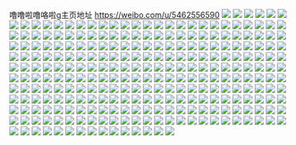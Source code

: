 噜噜啦噜咯啦g主页地址 https://weibo.com/u/5462556590 
![](https://wx4.sinaimg.cn/mw2000/005XGkvsly1h7yxjfymaoj31250u0gru.jpg) 
![](https://wx4.sinaimg.cn/mw2000/005XGkvsly1h7yxjemjzmj30u015qn42.jpg) 
![](https://wx4.sinaimg.cn/mw2000/005XGkvsly1h7yxjfbejij310k0u0wku.jpg) 
![](https://wx4.sinaimg.cn/mw2000/005XGkvsly1h7r493wra3j31zl2lpqv6.jpg) 
![](https://wx4.sinaimg.cn/mw2000/005XGkvsly1h7r48wponyj327z2mm7wj.jpg) 
![](https://wx4.sinaimg.cn/mw2000/005XGkvsly1h7r4901nttj327z2m41kz.jpg) 
![](https://wx4.sinaimg.cn/mw2000/005XGkvsly1h7r4apklysj32802yoe83.jpg) 
![](https://wx4.sinaimg.cn/mw2000/005XGkvsly1h7l18hvxgcj30u0164441.jpg) 
![](https://wx4.sinaimg.cn/mw2000/005XGkvsly1h7l18haf9hj30u011pdly.jpg) 
![](https://wx4.sinaimg.cn/mw2000/005XGkvsly1h7l18ik0gcj30u0140dno.jpg) 
![](https://wx4.sinaimg.cn/mw2000/005XGkvsly1h7l18j2i32j30u00v8n1q.jpg) 
![](https://wx4.sinaimg.cn/mw2000/005XGkvsly1h7apn21eyrj30u0140whx.jpg) 
![](https://wx4.sinaimg.cn/mw2000/005XGkvsly1h7apn155n2j31400u0jtg.jpg) 
![](https://wx4.sinaimg.cn/mw2000/005XGkvsly1h7apn2o76fj30u013njy0.jpg) 
![](https://wx4.sinaimg.cn/mw2000/005XGkvsly1h7apnd0xlqj30u60u0q83.jpg) 
![](https://wx4.sinaimg.cn/mw2000/005XGkvsly1h7apncdngjj30u0140gnp.jpg) 
![](https://wx4.sinaimg.cn/mw2000/005XGkvsly1h6r4dzp5ecj30u014i7ee.jpg) 
![](https://wx4.sinaimg.cn/mw2000/005XGkvsly1h6r4e0pfw1j30u0102dii.jpg) 
![](https://wx4.sinaimg.cn/mw2000/005XGkvsly1h6r4e1xdg5j30u0140air.jpg) 
![](https://wx4.sinaimg.cn/mw2000/005XGkvsly1h6r4e01d7bj30u00ww430.jpg) 
![](https://wx4.sinaimg.cn/mw2000/005XGkvsly1h6r4e3i9iwj30u0140tl6.jpg) 
![](https://wx4.sinaimg.cn/mw2000/005XGkvsly1h6r4dyn55bj30u00ygn65.jpg) 
![](https://wx4.sinaimg.cn/mw2000/005XGkvsly1h6r4e45ng5j30u0140gol.jpg) 
![](https://wx4.sinaimg.cn/mw2000/005XGkvsly1h6r4e5s54fj30u011mqdl.jpg) 
![](https://wx4.sinaimg.cn/mw2000/005XGkvsly1h6r4e4qn3mj30u0140408.jpg) 
![](https://wx4.sinaimg.cn/mw2000/005XGkvsly1h67i4j49ksj327z2st4am.jpg) 
![](https://wx4.sinaimg.cn/mw2000/005XGkvsly1h67i4n04haj32bz2t9qv7.jpg) 
![](https://wx4.sinaimg.cn/mw2000/005XGkvsly1h67i4lquy3j327x29h45z.jpg) 
![](https://wx4.sinaimg.cn/mw2000/005XGkvsly1h67i4g59mjj32c0340e82.jpg) 
![](https://wx4.sinaimg.cn/mw2000/005XGkvsly1h5pr57lmltj313z0u0n6k.jpg) 
![](https://wx4.sinaimg.cn/mw2000/005XGkvsly1h5pr56cd0wj30u015t4be.jpg) 
![](https://wx4.sinaimg.cn/mw2000/005XGkvsly1h5pr58nss5j30u010u4cl.jpg) 
![](https://wx4.sinaimg.cn/mw2000/005XGkvsly1h5pr59nxx9j30u0128gz7.jpg) 
![](https://wx4.sinaimg.cn/mw2000/005XGkvsly1h59g4rd693j30u014mn78.jpg) 
![](https://wx4.sinaimg.cn/mw2000/005XGkvsly1h59g4t2e5zj30u011wn3d.jpg) 
![](https://wx4.sinaimg.cn/mw2000/005XGkvsly1h59g4scl8qj30u014w128.jpg) 
![](https://wx4.sinaimg.cn/mw2000/005XGkvsly1h59g4qfvptj30u01407aq.jpg) 
![](https://wx4.sinaimg.cn/mw2000/005XGkvsly1h4vmwyoloaj32bz2krkjl.jpg) 
![](https://wx4.sinaimg.cn/mw2000/005XGkvsly1h4vmx7rifoj327z2y8e83.jpg) 
![](https://wx4.sinaimg.cn/mw2000/005XGkvsly1h4vmxp01w3j327z2yo1l0.jpg) 
![](https://wx4.sinaimg.cn/mw2000/005XGkvsly1h4vmwxk8zgj32bz30fkjm.jpg) 
![](https://wx4.sinaimg.cn/mw2000/005XGkvsly1h4vmyk9gsaj32802yox6r.jpg) 
![](https://wx4.sinaimg.cn/mw2000/005XGkvsly1h4sqe6vok5j30u01367bn.jpg) 
![](https://wx4.sinaimg.cn/mw2000/005XGkvsly1h4sqe9pu1dj30u014046t.jpg) 
![](https://wx4.sinaimg.cn/mw2000/005XGkvsly1h4sqe7r7qjj30u015b11r.jpg) 
![](https://wx4.sinaimg.cn/mw2000/005XGkvsly1h4sqe60sz6j30u00zen30.jpg) 
![](https://wx4.sinaimg.cn/mw2000/005XGkvsly1h4sqe8iwygj30u01400zp.jpg) 
![](https://wx4.sinaimg.cn/mw2000/005XGkvsly1h3kr7ndvi0j30u0140n2t.jpg) 
![](https://wx4.sinaimg.cn/mw2000/005XGkvsly1h3kr7psfqlj30uj0u0jya.jpg) 
![](https://wx4.sinaimg.cn/mw2000/005XGkvsly1h3kr7ldv73j30u014043b.jpg) 
![](https://wx4.sinaimg.cn/mw2000/005XGkvsly1h3kr7qknhkj30u014043w.jpg) 
![](https://wx4.sinaimg.cn/mw2000/005XGkvsly1h3kr7m2swvj30u010qgri.jpg) 
![](https://wx4.sinaimg.cn/mw2000/005XGkvsly1h3kr7mrkk0j30vs0u0432.jpg) 
![](https://wx4.sinaimg.cn/mw2000/005XGkvsly1h3kr7irwt1j30u0140n36.jpg) 
![](https://wx4.sinaimg.cn/mw2000/005XGkvsly1h3kr7oxbn7j30u0140aom.jpg) 
![](https://wx4.sinaimg.cn/mw2000/005XGkvsly1h3kr7ktuz6j30u012p45b.jpg) 
![](https://wx4.sinaimg.cn/mw2000/005XGkvsly1h3b6i18utsj30u0140qb3.jpg) 
![](https://wx4.sinaimg.cn/mw2000/005XGkvsly1h3b6hzc04vj30u0140gug.jpg) 
![](https://wx4.sinaimg.cn/mw2000/005XGkvsly1h3b6iay4aqj30u012wk3p.jpg) 
![](https://wx4.sinaimg.cn/mw2000/005XGkvsly1h3b6hymnooj30u014awoa.jpg) 
![](https://wx4.sinaimg.cn/mw2000/005XGkvsly1h3b6i77nq8j30u00xctjn.jpg) 
![](https://wx4.sinaimg.cn/mw2000/005XGkvsly1h3b6i2osjij30u012i48b.jpg) 
![](https://wx4.sinaimg.cn/mw2000/005XGkvsly1h3b6i7zlshj30u00wtgrv.jpg) 
![](https://wx4.sinaimg.cn/mw2000/005XGkvsly1h3b6i3piv7j30u0140dod.jpg) 
![](https://wx4.sinaimg.cn/mw2000/005XGkvsly1h3b6i03kl0j30u012faix.jpg) 
![](https://wx4.sinaimg.cn/mw2000/005XGkvsly1h2zzozduz8j31rz19d7wh.jpg) 
![](https://wx4.sinaimg.cn/mw2000/005XGkvsly1h2zzp1yohhj327y1w5npe.jpg) 
![](https://wx4.sinaimg.cn/mw2000/005XGkvsly1h2zzovnglvj32472i31kz.jpg) 
![](https://wx4.sinaimg.cn/mw2000/005XGkvsly1h2fsuft4d2j32bl2ygqv7.jpg) 
![](https://wx4.sinaimg.cn/mw2000/005XGkvsly1h2fsuggxdpj30tz14iwzd.jpg) 
![](https://wx4.sinaimg.cn/mw2000/005XGkvsly1h0la2tuzuej30sw0kead2.jpg) 
![](https://wx4.sinaimg.cn/mw2000/005XGkvsly1h001o37ym2j30u011pdmu.jpg) 
![](https://wx4.sinaimg.cn/mw2000/005XGkvsly1h001o2jjeuj30u0140juo.jpg) 
![](https://wx4.sinaimg.cn/mw2000/005XGkvsly1gzfdwom8yuj30u0140qbx.jpg) 
![](https://wx4.sinaimg.cn/mw2000/005XGkvsly1gzfdw194qzj30u0140wlq.jpg) 
![](https://wx4.sinaimg.cn/mw2000/005XGkvsly1gzfdwnpigfj30u015nwla.jpg) 
![](https://wx4.sinaimg.cn/mw2000/005XGkvsly1gzfdwmty75j30u50u00wu.jpg) 
![](https://wx4.sinaimg.cn/mw2000/005XGkvsly1gzem375zi9j30u011iq7b.jpg) 
![](https://wx4.sinaimg.cn/mw2000/005XGkvsly1gz63hv6vhej30u01407cx.jpg) 
![](https://wx4.sinaimg.cn/mw2000/005XGkvsly1gz63hvx3zgj30u0140jz8.jpg) 
![](https://wx4.sinaimg.cn/mw2000/005XGkvsly1gz63hxs6wfj30u01407dm.jpg) 
![](https://wx4.sinaimg.cn/mw2000/005XGkvsly1gywlq4i3l9j30zk0qvq70.jpg) 
![](https://wx4.sinaimg.cn/mw2000/005XGkvsly1gywlq2y2t5j30zk1be4aq.jpg) 
![](https://wx4.sinaimg.cn/mw2000/005XGkvsly1gywlq25axej30zk17bjzg.jpg) 
![](https://wx4.sinaimg.cn/mw2000/005XGkvsly1gywlqagq70j32by2aux6p.jpg) 
![](https://wx4.sinaimg.cn/mw2000/005XGkvsly1gywlqg0sc1j31ho1yfe81.jpg) 
![](https://wx4.sinaimg.cn/mw2000/005XGkvsly1gywlqkxcpdj31ho1zkx6p.jpg) 
![](https://wx4.sinaimg.cn/mw2000/005XGkvsly1gywlqovznjj32lo1ytkjl.jpg) 
![](https://wx4.sinaimg.cn/mw2000/005XGkvsly1gywlq3psqtj30zk1bek4l.jpg) 
![](https://wx4.sinaimg.cn/mw2000/005XGkvsly1gywlqu3gexj31ho1zku0x.jpg) 
![](https://wx4.sinaimg.cn/mw2000/005XGkvsly1gytncuaqk8j30u0160dq3.jpg) 
![](https://wx4.sinaimg.cn/mw2000/005XGkvsly1gytncv44xvj30u0140gtr.jpg) 
![](https://wx4.sinaimg.cn/mw2000/005XGkvsly1gytncrm4rsj30u011sqaj.jpg) 
![](https://wx4.sinaimg.cn/mw2000/005XGkvsly1gytncqq0sxj30u0140dne.jpg) 
![](https://wx4.sinaimg.cn/mw2000/005XGkvsly1gytncvwgenj30u012kwnt.jpg) 
![](https://wx4.sinaimg.cn/mw2000/005XGkvsly1gytnctb24bj30u0140thx.jpg) 
![](https://wx4.sinaimg.cn/mw2000/005XGkvsly1gytnco8l2qj30u014tajd.jpg) 
![](https://wx4.sinaimg.cn/mw2000/005XGkvsly1gycd5cr21aj30u012gqag.jpg) 
![](https://wx4.sinaimg.cn/mw2000/005XGkvsly1gycd5jw6aqj30u01130zy.jpg) 
![](https://wx4.sinaimg.cn/mw2000/005XGkvsly1gycd5ew8zxj30u00wz7ap.jpg) 
![](https://wx4.sinaimg.cn/mw2000/005XGkvsly1gycd5ibqfzj30u0140thy.jpg) 
![](https://wx4.sinaimg.cn/mw2000/005XGkvsly1gy7zc6yl8hj30u0140gq9.jpg) 
![](https://wx4.sinaimg.cn/mw2000/005XGkvsly1gy7zc7fscwj30u0140guw.jpg) 
![](https://wx4.sinaimg.cn/mw2000/005XGkvsly1gy7zc80gpxj30u00xr0zc.jpg) 
![](https://wx4.sinaimg.cn/mw2000/005XGkvsly1gy0bnzgzmdj30u0140aic.jpg) 
![](https://wx4.sinaimg.cn/mw2000/005XGkvsly1gy0bnytbbsj30u0140qad.jpg) 
![](https://wx4.sinaimg.cn/mw2000/005XGkvsly1gy0bo29410j31400u04at.jpg) 
![](https://wx4.sinaimg.cn/mw2000/005XGkvsly1gxv2irlpt2j30u00zin26.jpg) 
![](https://wx4.sinaimg.cn/mw2000/005XGkvsly1gxv2itisssj30u0132tfr.jpg) 
![](https://wx4.sinaimg.cn/mw2000/005XGkvsly1gxv2ivb1t0j30u011k0yw.jpg) 
![](https://wx4.sinaimg.cn/mw2000/005XGkvsly1gxv2isqkcij30uh0u0tgt.jpg) 
![](https://wx4.sinaimg.cn/mw2000/005XGkvsly1gxv2iw7vudj30u00zwjzw.jpg) 
![](https://wx4.sinaimg.cn/mw2000/005XGkvsly1gxv2iqxa2uj30u0140dni.jpg) 
![](https://wx4.sinaimg.cn/mw2000/005XGkvsly1gxv2iyi1a5j30u01407b8.jpg) 
![](https://wx4.sinaimg.cn/mw2000/005XGkvsly1gxv2ix2b20j30u0127ah7.jpg) 
![](https://wx4.sinaimg.cn/mw2000/005XGkvsly1gxta4wr2h9j30u00u07a9.jpg) 
![](https://wx4.sinaimg.cn/mw2000/005XGkvsly1gxta4x6xb0j30u00u0qa7.jpg) 
![](https://wx4.sinaimg.cn/mw2000/005XGkvsly1gxr0fzhe8ej30u0140thq.jpg) 
![](https://wx4.sinaimg.cn/mw2000/005XGkvsly1gxr0fwv59yj30u01407bv.jpg) 
![](https://wx4.sinaimg.cn/mw2000/005XGkvsly1gxr0fx765ej30u016l44z.jpg) 
![](https://wx4.sinaimg.cn/mw2000/005XGkvsly1gxr0fxfgznj30u014044l.jpg) 
![](https://wx4.sinaimg.cn/mw2000/005XGkvsly1gxr0ge4x7gj30u00u0qa7.jpg) 
![](https://wx4.sinaimg.cn/mw2000/005XGkvsly1gxr0gehc25j30u00u07a9.jpg) 
![](https://wx4.sinaimg.cn/mw2000/005XGkvsly1gxhomnjjywj32802yohdu.jpg) 
![](https://wx4.sinaimg.cn/mw2000/005XGkvsly1gxhom563a6j30u0140trn.jpg) 
![](https://wx4.sinaimg.cn/mw2000/005XGkvsly1gxepdtjp7bj316o1kwtu6.jpg) 
![](https://wx4.sinaimg.cn/mw2000/005XGkvsly1gxepd882v7j316o1h0kbz.jpg) 
![](https://wx4.sinaimg.cn/mw2000/005XGkvsly1gx630wsu2vj30u012nwls.jpg) 
![](https://wx4.sinaimg.cn/mw2000/005XGkvsly1gx0r81g9qdj30u01407c5.jpg) 
![](https://wx4.sinaimg.cn/mw2000/005XGkvsly1gx0r82u8qdj30u017qjzo.jpg) 
![](https://wx4.sinaimg.cn/mw2000/005XGkvsly1gx0r88h5agj30u0140tgq.jpg) 
![](https://wx4.sinaimg.cn/mw2000/005XGkvsly1gx0r84mehjj30u01407b0.jpg) 
![](https://wx4.sinaimg.cn/mw2000/005XGkvsly1gx0r83vy6dj30u0140aho.jpg) 
![](https://wx4.sinaimg.cn/mw2000/005XGkvsly1gx0ra780zej30u014044v.jpg) 
![](https://wx4.sinaimg.cn/mw2000/005XGkvsly1gwzf0buik0j32be2renpf.jpg) 
![](https://wx4.sinaimg.cn/mw2000/005XGkvsly1gwzf0d6cr4j30u0140k35.jpg) 
![](https://wx4.sinaimg.cn/mw2000/005XGkvsly1gwzf064wp6j32802gyx6r.jpg) 
![](https://wx4.sinaimg.cn/mw2000/005XGkvsly1gwzf0eet6ej30tz0yen93.jpg) 
![](https://wx4.sinaimg.cn/mw2000/005XGkvsly1gwzf0zgw35j32c0340e85.jpg) 
![](https://wx4.sinaimg.cn/mw2000/005XGkvsly1gwzf0lm60ij328031shdw.jpg) 
![](https://wx4.sinaimg.cn/mw2000/005XGkvsly1gwzf0rpwyvj32bz2innpf.jpg) 
![](https://wx4.sinaimg.cn/mw2000/005XGkvsly1gwzf0u4a4mj30tz10cnj6.jpg) 
![](https://wx4.sinaimg.cn/mw2000/005XGkvsly1gwzf0vccoej30tz0w57d4.jpg) 
![](https://wx4.sinaimg.cn/mw2000/005XGkvsly1gwwwt49xfrj30u0140k0m.jpg) 
![](https://wx4.sinaimg.cn/mw2000/005XGkvsly1gwwwt3ujpoj30ty0xhgs5.jpg) 
![](https://wx4.sinaimg.cn/mw2000/005XGkvsly1gwnkqms617j32c0340qv7.jpg) 
![](https://wx4.sinaimg.cn/mw2000/005XGkvsly1gwj2wof7zoj30u01407cv.jpg) 
![](https://wx4.sinaimg.cn/mw2000/005XGkvsly1gwj2wpypy8j30u00x9ai7.jpg) 
![](https://wx4.sinaimg.cn/mw2000/005XGkvsly1gwgul59ykfj30u0140qce.jpg) 
![](https://wx4.sinaimg.cn/mw2000/005XGkvsly1gw3amsl39ej310f0u07ac.jpg) 
![](https://wx4.sinaimg.cn/mw2000/005XGkvsly1gw3amv5ihaj30u00y80yg.jpg) 
![](https://wx4.sinaimg.cn/mw2000/005XGkvsly1gw3amu5pxxj30u0140n4q.jpg) 
![](https://wx4.sinaimg.cn/mw2000/005XGkvsly1gw3amvujgkj30u0133dli.jpg) 
![](https://wx4.sinaimg.cn/mw2000/005XGkvsly1gw3ansuujuj30u0140jym.jpg) 
![](https://wx4.sinaimg.cn/mw2000/005XGkvsly1gw3aoba4u4j30u01347b2.jpg) 
![](https://wx4.sinaimg.cn/mw2000/005XGkvsly1gvjkt99wnyj60u014yn8s02.jpg) 
![](https://wx4.sinaimg.cn/mw2000/005XGkvsly1gvjktda1kyj60u0140ak602.jpg) 
![](https://wx4.sinaimg.cn/mw2000/005XGkvsly1gvjktgl52zj60u0140qb002.jpg) 
![](https://wx4.sinaimg.cn/mw2000/005XGkvsly1gvjktf2d5vj60u011e12k02.jpg) 
![](https://wx4.sinaimg.cn/mw2000/005XGkvsly1gvjktbdz87j60u0140drg02.jpg) 
![](https://wx4.sinaimg.cn/mw2000/005XGkvsly1gvjkt6xh2mj60u0140k1702.jpg) 
![](https://wx4.sinaimg.cn/mw2000/005XGkvsly1guswplmfmaj60u014qtda02.jpg) 
![](https://wx4.sinaimg.cn/mw2000/005XGkvsly1guswpl7fpej612g0u044u02.jpg) 
![](https://wx4.sinaimg.cn/mw2000/005XGkvsly1guswpm1qzlj612k0u0jxr02.jpg) 
![](https://wx4.sinaimg.cn/mw2000/005XGkvsly1guswq6yt4fj60u00y643p02.jpg) 
![](https://wx4.sinaimg.cn/mw2000/005XGkvsly1guhfgo8hh4j60u0140jxe02.jpg) 
![](https://wx4.sinaimg.cn/mw2000/005XGkvsly1guhfgn8ne3j61400u0wmo02.jpg) 
![](https://wx4.sinaimg.cn/mw2000/005XGkvsly1guhfgm3exsj60u0140wkr02.jpg) 
![](https://wx4.sinaimg.cn/mw2000/005XGkvsly1guhfgmoainj60u014qwm902.jpg) 
![](https://wx4.sinaimg.cn/mw2000/005XGkvsly1guhfglipe9j60u0140jxf02.jpg) 
![](https://wx4.sinaimg.cn/mw2000/005XGkvsly1guhfgno4d6j60u01400yh02.jpg) 
![](https://wx4.sinaimg.cn/mw2000/005XGkvsly1gu76c3xx17j30u0140grp.jpg) 
![](https://wx4.sinaimg.cn/mw2000/005XGkvsly1gu76c4b0ymj30u0140gzj.jpg) 
![](https://wx4.sinaimg.cn/mw2000/005XGkvsly1gu76cft368j30u019446o.jpg) 
![](https://wx4.sinaimg.cn/mw2000/005XGkvsly1gu76ch8209j30u0140k2n.jpg) 
![](https://wx4.sinaimg.cn/mw2000/005XGkvsly1gu76c5h163j30u0140dpj.jpg) 
![](https://wx4.sinaimg.cn/mw2000/005XGkvsly1gu76c785nsj30u014mqg2.jpg) 
![](https://wx4.sinaimg.cn/mw2000/005XGkvsly1gu76cfc9xfj30u01607c1.jpg) 
![](https://wx4.sinaimg.cn/mw2000/005XGkvsly1gu76c3k6oej30u0140wn2.jpg) 
![](https://wx4.sinaimg.cn/mw2000/005XGkvsly1gu76cecozzj30u01537fz.jpg) 
![](https://wx4.sinaimg.cn/mw2000/005XGkvsly1gu76caidf4j30u0140gsq.jpg) 
![](https://wx4.sinaimg.cn/mw2000/005XGkvsly1gu76ccwtkqj30u0140gvn.jpg) 
![](https://wx4.sinaimg.cn/mw2000/005XGkvsly1gu4uk0b7p0j30u0140tjv.jpg) 
![](https://wx4.sinaimg.cn/mw2000/005XGkvsly1gu0dmvysvhj30u0140n2c.jpg) 
![](https://wx4.sinaimg.cn/mw2000/005XGkvsly1gtxn7qb21sj327z2qynpf.jpg) 
![](https://wx4.sinaimg.cn/mw2000/005XGkvsly1gtxn7n0ywcj31e11kw4qp.jpg) 
![](https://wx4.sinaimg.cn/mw2000/005XGkvsly1gtxn7jyqyzj32802yoe84.jpg) 
![](https://wx4.sinaimg.cn/mw2000/005XGkvsly1gtwtgyrmhmj30u01400zz.jpg) 
![](https://wx4.sinaimg.cn/mw2000/005XGkvsly1gtwtgxi73cj30u0140n8a.jpg) 
![](https://wx4.sinaimg.cn/mw2000/005XGkvsly1gtvanul2zfj30u0140wr4.jpg) 
![](https://wx4.sinaimg.cn/mw2000/005XGkvsly1gtvanw8oaqj30u010kgtx.jpg) 
![](https://wx4.sinaimg.cn/mw2000/005XGkvsly1gtvantqkrsj30u0140qf3.jpg) 
![](https://wx4.sinaimg.cn/mw2000/005XGkvsly1gtpxn3wubgj30u0140gse.jpg) 
![](https://wx4.sinaimg.cn/mw2000/005XGkvsly1gtpxncqc3jj30u015lahc.jpg) 
![](https://wx4.sinaimg.cn/mw2000/005XGkvsly1gtiw60nj4lj30u014045f.jpg) 
![](https://wx4.sinaimg.cn/mw2000/005XGkvsly1gtiw642m2fj30u01407ci.jpg) 
![](https://wx4.sinaimg.cn/mw2000/005XGkvsly1gtiw61s0chj30u00zmafi.jpg) 
![](https://wx4.sinaimg.cn/mw2000/005XGkvsly1gtiw871yn8j30u0140jzx.jpg) 
![](https://wx4.sinaimg.cn/mw2000/005XGkvsly1gtgsbv079zj30u0140aq5.jpg) 
![](https://wx4.sinaimg.cn/mw2000/005XGkvsly1gtfmwvrw2xj30u0140dn7.jpg) 
![](https://wx4.sinaimg.cn/mw2000/005XGkvsly1gtfmwutijlj30u0140agk.jpg) 
![](https://wx4.sinaimg.cn/mw2000/005XGkvsly1gtfmwx2vwlj30u0140tg2.jpg) 
![](https://wx4.sinaimg.cn/mw2000/005XGkvsly1gtfmxc4nglj30u0140jy3.jpg) 
![](https://wx4.sinaimg.cn/mw2000/005XGkvsly1gtec3vep4bj30u0140gsc.jpg) 
![](https://wx4.sinaimg.cn/mw2000/005XGkvsly1gtec3vwpcmj30u0140wnb.jpg) 
![](https://wx4.sinaimg.cn/mw2000/005XGkvsly1gtec3yvqv0j30u010mwkm.jpg) 
![](https://wx4.sinaimg.cn/mw2000/005XGkvsly1gtec3wjfx3j30u0140gt6.jpg) 
![](https://wx4.sinaimg.cn/mw2000/005XGkvsly1gtec40hjsrj30u014013q.jpg) 
![](https://wx4.sinaimg.cn/mw2000/005XGkvsly1gtec51yi2qj30u01407bh.jpg) 
![](https://wx4.sinaimg.cn/mw2000/005XGkvsly1gtec3xm0w9j30u0140ahm.jpg) 
![](https://wx4.sinaimg.cn/mw2000/005XGkvsly1gtecbpztljj30u0140n3r.jpg) 
![](https://wx4.sinaimg.cn/mw2000/005XGkvsly1gtec659wooj30u0140k0r.jpg) 
![](https://wx4.sinaimg.cn/mw2000/005XGkvsly1gsyahus2exj32c0340x6q.jpg) 
![](https://wx4.sinaimg.cn/mw2000/005XGkvsly1gsufxamfgqj30u0140qbb.jpg) 
![](https://wx4.sinaimg.cn/mw2000/005XGkvsly1gsufxaz7soj30u0140do3.jpg) 
![](https://wx4.sinaimg.cn/mw2000/005XGkvsly1gsr4p12pckj30u0140n42.jpg) 
![](https://wx4.sinaimg.cn/mw2000/005XGkvsly1gsr4p090cfj30u0140agb.jpg) 
![](https://wx4.sinaimg.cn/mw2000/005XGkvsly1gsodqcinv9j30u0140ao5.jpg) 
![](https://wx4.sinaimg.cn/mw2000/005XGkvsly1gsodqdf5k2j30u0140qc9.jpg) 
![](https://wx4.sinaimg.cn/mw2000/005XGkvsly1gsibyycg47j30u0140dmf.jpg) 
![](https://wx4.sinaimg.cn/mw2000/005XGkvsly1gsgh205rayj32c03401le.jpg) 
![](https://wx4.sinaimg.cn/mw2000/005XGkvsly1gsgh1vatw5j327z1x9e8b.jpg) 
![](https://wx4.sinaimg.cn/mw2000/005XGkvsly1gsgh22gm1cj32bh2l5e88.jpg) 
![](https://wx4.sinaimg.cn/mw2000/005XGkvsly1gsgh247y48j327z21u7wq.jpg) 
![](https://wx4.sinaimg.cn/mw2000/005XGkvsly1gsfvuxy9u6j30u0140q8z.jpg) 
![](https://wx4.sinaimg.cn/mw2000/005XGkvsly1gsfvuy959aj30u014014d.jpg) 
![](https://wx4.sinaimg.cn/mw2000/005XGkvsly1gsdvft6tmej31o02801l1.jpg) 
![](https://wx4.sinaimg.cn/mw2000/005XGkvsly1gs1g4iac5cj31ad1kv4qr.jpg) 
![](https://wx4.sinaimg.cn/mw2000/005XGkvsly1gs1g4jlz81j316o1kw7wj.jpg) 
![](https://wx4.sinaimg.cn/mw2000/005XGkvsly1gs0a3ri7f9j32802yoe89.jpg) 
![](https://wx4.sinaimg.cn/mw2000/005XGkvsly1gs0a3ubzi6j327z2pyx6w.jpg) 
![](https://wx4.sinaimg.cn/mw2000/005XGkvsly1gruwf5zt9wj32802yo1l6.jpg) 
![](https://wx4.sinaimg.cn/mw2000/005XGkvsly1gruweacxgnj317r1kw1kx.jpg) 
![](https://wx4.sinaimg.cn/mw2000/005XGkvsly1gruwece4b1j31e81kwe81.jpg) 
![](https://wx4.sinaimg.cn/mw2000/005XGkvsly1gruwewuocuj32802yoqvd.jpg) 
![](https://wx4.sinaimg.cn/mw2000/005XGkvsly1gruwfgo4kdj32c03404qr.jpg) 
![](https://wx4.sinaimg.cn/mw2000/005XGkvsly1gruwhpqtrnj32802yo1l4.jpg) 
![](https://wx4.sinaimg.cn/mw2000/005XGkvsly1gruwfjfp2lj32c03407wh.jpg) 
![](https://wx4.sinaimg.cn/mw2000/005XGkvsly1gruwf9avycj32c0340e83.jpg) 
![](https://wx4.sinaimg.cn/mw2000/005XGkvsly1gruwen080bj327z2u7he1.jpg) 
![](https://wx4.sinaimg.cn/mw2000/005XGkvsly1gruwfcyeblj32802yo4qr.jpg) 
![](https://wx4.sinaimg.cn/mw2000/005XGkvsly1gruwee1j7pj31e11kwe81.jpg) 
![](https://wx4.sinaimg.cn/mw2000/005XGkvsly1gruwftrcorj327z2eeu0y.jpg) 
![](https://wx4.sinaimg.cn/mw2000/005XGkvsly1grszaw7go2j32802you17.jpg) 
![](https://wx4.sinaimg.cn/mw2000/005XGkvsly1grszay0033j31jj1o8kjn.jpg) 
![](https://wx4.sinaimg.cn/mw2000/005XGkvsly1grszasr37ij32802yoe88.jpg) 
![](https://wx4.sinaimg.cn/mw2000/005XGkvsly1grszayx4ujj32c0340b2a.jpg) 
![](https://wx4.sinaimg.cn/mw2000/005XGkvsly1gri7wp1iiyj32c0340hdt.jpg) 
![](https://wx4.sinaimg.cn/mw2000/005XGkvsly1gri7wmyazmj32c0340hdt.jpg) 
![](https://wx4.sinaimg.cn/mw2000/005XGkvsly1gri7wr8v2sj32c0340qv5.jpg) 
![](https://wx4.sinaimg.cn/mw2000/005XGkvsly1gri7wsivwaj30u01hc14o.jpg) 
![](https://wx4.sinaimg.cn/mw2000/005XGkvsly1grhsqcuc1gj32yo280e8a.jpg) 
![](https://wx4.sinaimg.cn/mw2000/005XGkvsly1grch7bleuoj30u0140tgi.jpg) 
![](https://wx4.sinaimg.cn/mw2000/005XGkvsly1grch7c18v8j30u014013l.jpg) 
![](https://wx4.sinaimg.cn/mw2000/005XGkvsly1gr9z8dgovnj30u0140dtu.jpg) 
![](https://wx4.sinaimg.cn/mw2000/005XGkvsly1gr9z876osjj30u00zcdrs.jpg) 
![](https://wx4.sinaimg.cn/mw2000/005XGkvsly1gr9z8c4qnbj30u01407ip.jpg) 
![](https://wx4.sinaimg.cn/mw2000/005XGkvsly1gr9z8elzthj30u0140n82.jpg) 
![](https://wx4.sinaimg.cn/mw2000/005XGkvsly1gr9z8ir4h7j30u01407ez.jpg) 
![](https://wx4.sinaimg.cn/mw2000/005XGkvsly1gr9z8gok29j30u0140gvr.jpg) 
![](https://wx4.sinaimg.cn/mw2000/005XGkvsly1gr9z8h7zq2j30u014046n.jpg) 
![](https://wx4.sinaimg.cn/mw2000/005XGkvsly1gr9z8jo2tuj30u0140tiq.jpg) 
![](https://wx4.sinaimg.cn/mw2000/005XGkvsly1gr9z8aux4pj30u0140ak9.jpg) 
![](https://wx4.sinaimg.cn/mw2000/005XGkvsly1gr9z8i0cutj30u00zqtj4.jpg) 
![](https://wx4.sinaimg.cn/mw2000/005XGkvsly1gr5df1nqa2j30u0140gx9.jpg) 
![](https://wx4.sinaimg.cn/mw2000/005XGkvsly1gr5df171lhj30u016awp2.jpg) 
![](https://wx4.sinaimg.cn/mw2000/005XGkvsly1gqwwgenvagj30pe0lyk32.jpg) 
![](https://wx4.sinaimg.cn/mw2000/005XGkvsly1gqtwstzadnj30u015ftio.jpg) 
![](https://wx4.sinaimg.cn/mw2000/005XGkvsly1gqtwsuun59j30u014014h.jpg) 
![](https://wx4.sinaimg.cn/mw2000/005XGkvsly1gqtwsz60gfj30u0140qbp.jpg) 
![](https://wx4.sinaimg.cn/mw2000/005XGkvsly1gqtwsvyuocj30u01407dk.jpg) 
